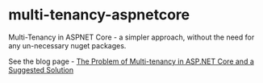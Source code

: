 # multi-tenancy-aspnetcore
Multi-Tenancy in ASPNET Core - a simpler approach, without the need for any un-necessary nuget packages.

See the blog page - [The Problem of Multi-tenancy in ASP.NET Core and a Suggested Solution](https://hoven.in/aspnet-core/multitenancy-problem-and-solutions.html)
